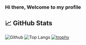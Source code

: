 ### Hi there, Welcome to my profile

## &#x1f4c8; GitHub Stats
![Github](https://github-readme-stats.vercel.app/api?username=scrub-dev&show_icons=true&theme=onedark&count_private=true)
![Top Langs](https://github-readme-stats.vercel.app/api/top-langs/?username=scrub-dev&layout=compact&theme=onedark)
[![trophy](https://github-profile-trophy.vercel.app/?username=scrub-dev&theme=onedark)](https://github.com/ryo-ma/github-profile-trophy)
